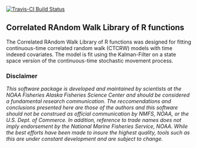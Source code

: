 <!-- README.md is generated from README.Rmd. Please edit that file -->
[![Travis-CI Build Status](https://travis-ci.org/NMML/crawl.svg?branch=devel)](https://travis-ci.org/NMML/crawl)

Correlated RAndom Walk Library of R functions
---------------------------------------------

The Correlated RAndom Walk Library of R functions was designed for fitting continuous-time correlated random walk (CTCRW) models with time indexed covariates. The model is fit using the Kalman-Filter on a state space version of the continuous-time stochastic movement process.

### Disclaimer

*This software package is developed and maintained by scientists at the NOAA Fisheries Alaska Fisheries Science Center and should be considered a fundamental research communication. The reccomendations and conclusions presented here are those of the authors and this software should not be construed as official communication by NMFS, NOAA, or the U.S. Dept. of Commerce. In addition, reference to trade names does not imply endorsement by the National Marine Fisheries Service, NOAA. While the best efforts have been made to insure the highest quality, tools such as this are under constant development and are subject to change.*
